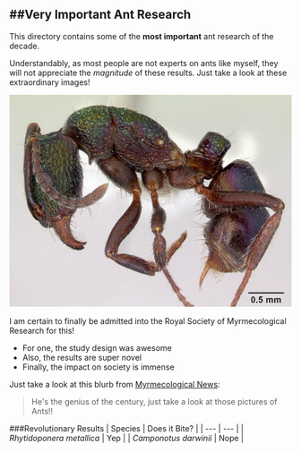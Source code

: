 ##Very Important Ant Research
---

This directory contains some of the **most important** ant research of the decade.

Understandably, as most people are not experts on ants like myself, they will not appreciate the *magnitude* of these results. Just take a look at these extraordinary images!

![Nobel Worthy](images/casent_0172345_rhytidoponera_metallica.jpg)

I am certain to finally be admitted into the Royal Society of Myrmecological Research for this!
- For one, the study design was awesome
- Also, the results are super novel
- Finally, the impact on society is immense

Just take a look at this blurb from [Myrmecological News](https://myrmecologicalnews.org/cms/):
>He's the genius of the century, just take a look at those pictures of Ants!!

###Revolutionary Results
| Species | Does it Bite? |
| --- | --- |
| *Rhytidoponera metallica* | Yep |
| *Camponotus darwinii* | Nope |
